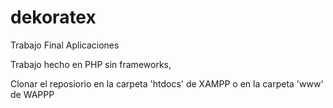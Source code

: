 # dekoratex
Trabajo Final Aplicaciones

Trabajo hecho en PHP sin frameworks,

Clonar el reposiorio en la carpeta 'htdocs' de XAMPP o en la carpeta 'www' de WAPPP
